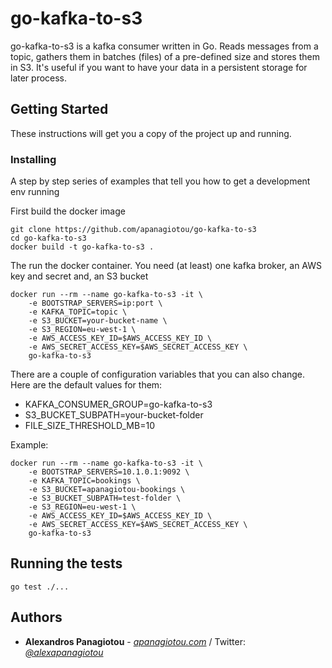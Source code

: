 # go-kafka-to-s3

go-kafka-to-s3 is a kafka consumer written in Go. Reads messages from a topic, gathers them in batches (files) of a pre-defined size and stores them in S3. It's useful if you want to have your data in a persistent storage for later process.

## Getting Started


These instructions will get you a copy of the project up and running.

### Installing

A step by step series of examples that tell you how to get a development env running

First build the docker image

```
git clone https://github.com/apanagiotou/go-kafka-to-s3
cd go-kafka-to-s3
docker build -t go-kafka-to-s3 .
```

The run the docker container. You need (at least) one kafka broker, an AWS key and secret and, an S3 bucket

```
docker run --rm --name go-kafka-to-s3 -it \
    -e BOOTSTRAP_SERVERS=ip:port \
    -e KAFKA_TOPIC=topic \
    -e S3_BUCKET=your-bucket-name \
    -e S3_REGION=eu-west-1 \
    -e AWS_ACCESS_KEY_ID=$AWS_ACCESS_KEY_ID \
    -e AWS_SECRET_ACCESS_KEY=$AWS_SECRET_ACCESS_KEY \
    go-kafka-to-s3
```

There are a couple of configuration variables that you can also change. Here are the default values for them:   
- KAFKA_CONSUMER_GROUP=go-kafka-to-s3   
- S3_BUCKET_SUBPATH=your-bucket-folder
- FILE_SIZE_THRESHOLD_MB=10   

Example:

```
docker run --rm --name go-kafka-to-s3 -it \
    -e BOOTSTRAP_SERVERS=10.1.0.1:9092 \
    -e KAFKA_TOPIC=bookings \
    -e S3_BUCKET=apanagiotou-bookings \
    -e S3_BUCKET_SUBPATH=test-folder \
    -e S3_REGION=eu-west-1 \
    -e AWS_ACCESS_KEY_ID=$AWS_ACCESS_KEY_ID \
    -e AWS_SECRET_ACCESS_KEY=$AWS_SECRET_ACCESS_KEY \
    go-kafka-to-s3
```

## Running the tests

```
go test ./...
```

## Authors

* **Alexandros Panagiotou** - *[apanagiotou.com](https://apanagiotou.com)* / Twitter: *[@alexapanagiotou](https://twitter.com/alexapanagiotou)*
